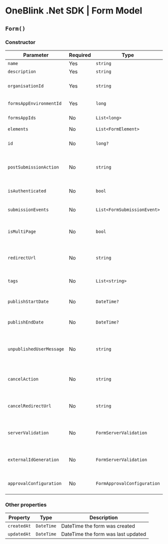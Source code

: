 # OneBlink .Net SDK | Form Model

## `Form()`

### Constructor

| Parameter                | Required | Type                        | Description                                                                              | Default Value                     |
| ------------------------ | -------- | --------------------------- | ---------------------------------------------------------------------------------------- | --------------------------------- |
| `name`                   | Yes      | `string`                    |                                                                                          |                                   |
| `description`            | Yes      | `string`                    |                                                                                          |                                   |
| `organisationId`         | Yes      | `string`                    | Id of the organisation this form is associated too                                       |                                   |
| `formsAppEnvironmentId`  | Yes      | `long`                      | Id of the environment this form is part of                                               |                                   |
| `formsAppIds`            | No       | `List<long>`                | List of Form Apps id's                                                                   | `new List<long>()`                |
| `elements`               | No       | `List<FormElement>`         | List of FormElement's                                                                    | `new List<FormElement>()`         |
| `id`                     | No       | `long?`                     | Will be assigned by OneBlink when form is creating                                       | `null`                            |
| `postSubmissionAction`   | No       | `string`                    | Allowed values of "BACK", "URL", "CLOSE", "FORMS_LIBRARY"                                | `"FORMS_LIBRARY"`                 |
| `isAuthenticated`        | No       | `bool`                      | Determines if only authenticated users can access the form                               | `true`                            |
| `submissionEvents`       | No       | `List<FormSubmissionEvent>` | List of Form submission events                                                           | `new List<FormSubmissionEvent>()` |
| `isMultiPage`            | No       | `bool`                      | Determines if this form a single page form or mutli page form                            | `false`                           |
| `redirectUrl`            | No       | `string`                    | URL to be redirected too, only applies if `postSubmissionAction` is "URL"                | `null`                            |
| `tags`                   | No       | `List<string>`              | List of tags to be associated with the form                                              | `new List<string>()`              |
| `publishStartDate`       | No       | `DateTime?`                 | DateTime the form should become available                                                | `null`                            |
| `publishEndDate`         | No       | `DateTime?`                 | DateTime the form should become unavailable                                              | `null`                            |
| `unpublishedUserMessage` | No       | `string`                    | The message to be shown to forms users when the form is not in the published time window | `null`                            |
| `cancelAction`           | No       | `string`                    | Allowed values of "BACK", "URL", "CLOSE", "FORMS_LIBRARY"                                | `"BACK"`                          |
| `cancelRedirectUrl`      | No       | `string`                    | URL to be redirected too, only applies if `cancelAction` is "URL"                        | `null`                            |
| `serverValidation`       | No       | `FormServerValidation`      | Optional configuration for form submission validation                                    | `null`                            |
| `externalIdGeneration`   | No       | `FormServerValidation`      | Optional configuration for generating externalId on form load                            | `null`                            |
| `approvalConfiguration`  | No       | `FormApprovalConfiguration` | Optional configuration for approvals                                                     | `null`                            |

### Other properties

| Property    | Type       | Description                        |
| ----------- | ---------- | ---------------------------------- |
| `createdAt` | `DateTime` | DateTime the form was created      |
| `updatedAt` | `DateTime` | DateTime the form was last updated |
